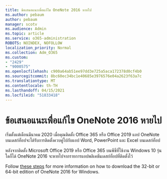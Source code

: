```yaml
---
title: ข้อเสนอแนะเพื่อแก้ไข OneNote 2016 หายไป
ms.author: pebaum
author: pebaum
manager: scotv
ms.audience: Admin
ms.topic: article
ms.service: o365-administration
ROBOTS: NOINDEX, NOFOLLOW
localization_priority: Normal
ms.collection: Adm_O365
ms.custom:
- "2429"
- "9000575"
ms.openlocfilehash: c900a64ab51ee97dd3e725a5aca172378d0cf4b0
ms.sourcegitcommit: 8bc60ec34bc1e40685e3976576e04a2623f63a7c
ms.translationtype: MT
ms.contentlocale: th-TH
ms.lasthandoff: 04/15/2021
ms.locfileid: "51833418"
---
```

# <a name="suggestions-for-resolving-onenote-2016-is-missing"></a>ข้อเสนอแนะเพื่อแก้ไข OneNote 2016 หายไป

เริ่มตั้งแต่เดือนมีนาคม 2020 เมื่อคุณติดตั้ง Office 365 หรือ Office 2019 แอป OneNote บนเดสก์ท็อปจะได้รับการติดตั้งควบคู่ไปกับแอป Word, PowerPoint และ Excel บนเดสก์ท็อป

หลังจากติดตั้ง Microsoft Office 2019 หรือ Office 365 บนพีซีที่ใช้งาน Windows 10 รุ่นใดก็ได้ OneNote 2016 จะหายไปจากรายการแอปพลิเคชันเดสก์ท็อปที่ติดตั้งไว้

Follow [these steps](https://support.office.com/article/OneNote-2016-is-missing-after-installing-Office-2019-or-Office-365-1844ba87-7248-4bd8-a735-66a52f98e6e5) for more information on how to download the 32-bit or 64-bit edition of OneNote 2016 for Windows.
